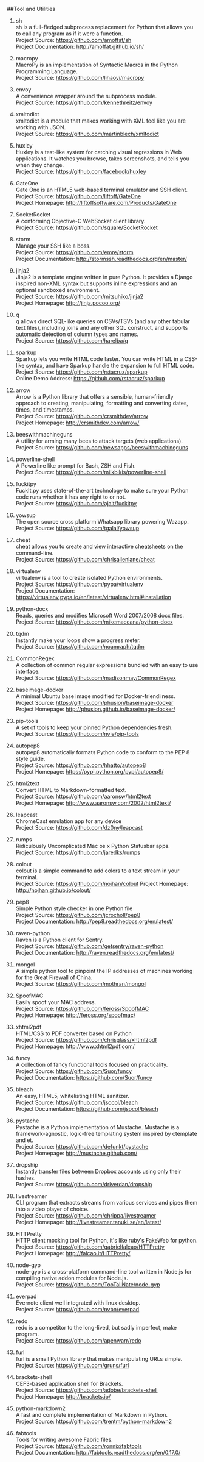 ##Tool and Utilities  

1. sh  
sh is a full-fledged subprocess replacement for Python that allows you to call any program as if it were a function.  
Project Source: https://github.com/amoffat/sh  
Project Documentation: http://amoffat.github.io/sh/
  
1. macropy  
MacroPy is an implementation of Syntactic Macros in the Python Programming Language.  
Project Source: https://github.com/lihaoyi/macropy  

1. envoy  
A convenience wrapper around the subprocess module.  
Project Source: https://github.com/kennethreitz/envoy

1. xmltodict  
xmltodict is a module that makes working with XML feel like you are working with JSON.  
Project Source: https://github.com/martinblech/xmltodict

1. huxley  
Huxley is a test-like system for catching visual regressions in Web applications. It watches you browse, takes screenshots, and tells you when they change.  
Project Source: https://github.com/facebook/huxley

1. GateOne  
Gate One is an HTML5 web-based terminal emulator and SSH client.  
Project Source: https://github.com/liftoff/GateOne  
Project Homepage: http://liftoffsoftware.com/Products/GateOne

1. SocketRocket  
A conforming Objective-C WebSocket client library.  
Project Source: https://github.com/square/SocketRocket  

1. storm  
Manage your SSH like a boss.  
Project Source: https://github.com/emre/storm  
Project Documentation: http://stormssh.readthedocs.org/en/master/

1. jinja2  
Jinja2 is a template engine written in pure Python. It provides a Django inspired non-XML syntax but supports inline 
expressions and an optional sandboxed environment.  
Project Source: https://github.com/mitsuhiko/jinja2  
Project Homepage: http://jinja.pocoo.org/

1. q  
q allows direct SQL-like queries on CSVs/TSVs (and any other tabular text files), including joins and any other SQL construct, 
and supports automatic detection of column types and names.  
Project Source: https://github.com/harelba/q  

1. sparkup  
Sparkup lets you write HTML code faster. You can write HTML in a CSS-like syntax, and have Sparkup handle the expansion to full HTML code.  
Project Source: https://github.com/rstacruz/sparkup  
Online Demo Address: https://github.com/rstacruz/sparkup

1. arrow  
Arrow is a Python library that offers a sensible, human-friendly approach to creating, manipulating, formatting and converting dates, times, and timestamps.  
Project Source: https://github.com/crsmithdev/arrow  
Project Homepage: http://crsmithdev.com/arrow/


1. beeswithmachineguns  
A utility for arming many bees to attack targets (web applications).  
Project Source: https://github.com/newsapps/beeswithmachineguns

1. powerline-shell  
A Powerline like prompt for Bash, ZSH and Fish.  
Project Source: https://github.com/milkbikis/powerline-shell  

1. fuckitpy  
FuckIt.py uses state-of-the-art technology to make sure your Python code runs whether it has any right to or not.  
Project Source: https://github.com/ajalt/fuckitpy  

1. yowsup  
The open source cross platform Whatsapp library powering Wazapp.  
Project Source: https://github.com/tgalal/yowsup  
   
1. cheat  
cheat allows you to create and view interactive cheatsheets on the command-line.    
Project Source: https://github.com/chrisallenlane/cheat

1. virtualenv  
virtualenv is a tool to create isolated Python environments.  
Project Source: https://github.com/pypa/virtualenv  
Project Documentation: https://virtualenv.pypa.io/en/latest/virtualenv.html#installation  

1. python-docx  
Reads, queries and modifies Microsoft Word 2007/2008 docx files.  
Project Source: https://github.com/mikemaccana/python-docx  

1. tqdm  
Instantly make your loops show a progress meter.  
Project Source: https://github.com/noamraph/tqdm 

1. CommonRegex  
A collection of common regular expressions bundled with an easy to use interface.  
Project Source: https://github.com/madisonmay/CommonRegex  

1. baseimage-docker  
A minimal Ubuntu base image modified for Docker-friendliness.  
Project Source: https://github.com/phusion/baseimage-docker  
Project Homepage: http://phusion.github.io/baseimage-docker/  
  
1. pip-tools  
A set of tools to keep your pinned Python dependencies fresh.  
Project Source: https://github.com/nvie/pip-tools  

1. autopep8  
autopep8 automatically formats Python code to conform to the PEP 8 style guide.  
Project Source: https://github.com/hhatto/autopep8  
Project Homepage: https://pypi.python.org/pypi/autopep8/  

1. html2text  
Convert HTML to Markdown-formatted text.  
Project Source: https://github.com/aaronsw/html2text  
Project Homepage: http://www.aaronsw.com/2002/html2text/  
 
  
1. leapcast  
ChromeCast emulation app for any device   
Project Source: https://github.com/dz0ny/leapcast  

1. rumps   
Ridiculously Uncomplicated Mac os x Python Statusbar apps.   
Project Source: https://github.com/jaredks/rumps   
  
1. colout  
colout is a simple command to add colors to a text stream in your terminal.   
Project Source: https://github.com/nojhan/colout 
Project Homepage: http://nojhan.github.io/colout/ 

1. pep8  
Simple Python style checker in one Python file  
Project Source: https://github.com/jcrocholl/pep8  
Project Documentation: http://pep8.readthedocs.org/en/latest/ 

1. raven-python  
Raven is a Python client for Sentry.  
Project Source: https://github.com/getsentry/raven-python   
Project Documentation: http://raven.readthedocs.org/en/latest/

1. mongol  
A simple python tool to pinpoint the IP addresses of machines working for the Great Firewall of China.    
Project Source: https://github.com/mothran/mongol  

1. SpoofMAC  
Easily spoof your MAC address.  
Project Source: https://github.com/feross/SpoofMAC  
Project Homepage: http://feross.org/spoofmac/  

1. xhtml2pdf   
HTML/CSS to PDF converter based on Python  
Project Source: https://github.com/chrisglass/xhtml2pdf  
Project Homepage: http://www.xhtml2pdf.com/  

1. funcy  
A collection of fancy functional tools focused on practicality.  
Project Source: https://github.com/Suor/funcy  
Project Documentation:  https://github.com/Suor/funcy   

1. bleach  
An easy, HTML5, whitelisting HTML sanitizer.   
Project Source: https://github.com/jsocol/bleach  
Project Documentation: https://github.com/jsocol/bleach   

1. pystache  
Pystache is a Python implementation of Mustache. Mustache is a framework-agnostic, logic-free templating system inspired by ctemplate and et.   
Project Source: https://github.com/defunkt/pystache  
Project Homepage: http://mustache.github.com/  
   

1. dropship  
Instantly transfer files between Dropbox accounts using only their hashes.  
Project Source: https://github.com/driverdan/dropship  

1. livestreamer  
CLI program that extracts streams from various services and pipes them into a video player of choice.   
Project Source: https://github.com/chrippa/livestreamer  
Project Homepage: http://livestreamer.tanuki.se/en/latest/  

1. HTTPretty  
HTTP client mocking tool for Python, it's like ruby's FakeWeb for python.  
Project Source: https://github.com/gabrielfalcao/HTTPretty   
Project Homepage: http://falcao.it/HTTPretty/  

1. node-gyp  
node-gyp is a cross-platform command-line tool written in Node.js for compiling native addon modules for Node.js.  
Project Source: https://github.com/TooTallNate/node-gyp  

1. everpad  
Evernote client well integrated with linux desktop.  
Project Source: https://github.com/nvbn/everpad   

1. redo  
redo is a competitor to the long-lived, but sadly imperfect, make program.  
Project Source: https://github.com/apenwarr/redo   

1. furl  
furl is a small Python library that makes manipulating URLs simple.  
Project Source: https://github.com/gruns/furl  

1. brackets-shell   
CEF3-based application shell for Brackets.   
Project Source: https://github.com/adobe/brackets-shell   
Project Homepage: http://brackets.io/  

1. python-markdown2  
A fast and complete implementation of Markdown in Python.  
Project Source: https://github.com/trentm/python-markdown2  

1. fabtools   
Tools for writing awesome Fabric files.  
Project Source: https://github.com/ronnix/fabtools  
Project Documentation: http://fabtools.readthedocs.org/en/0.17.0/  


 
    

    